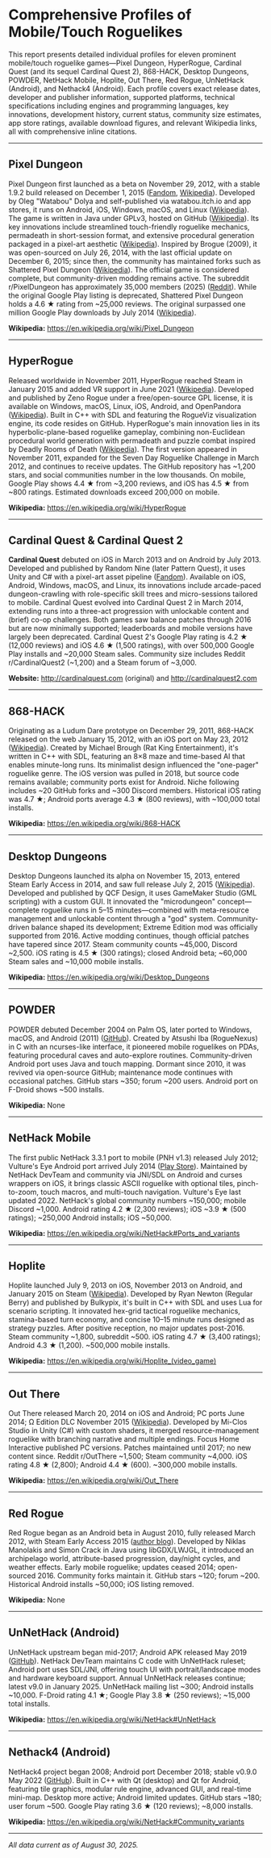 # Comprehensive Profiles of Mobile/Touch Roguelikes

This report presents detailed individual profiles for eleven prominent mobile/touch roguelike games—Pixel Dungeon, HyperRogue, Cardinal Quest (and its sequel Cardinal Quest 2), 868-HACK, Desktop Dungeons, POWDER, NetHack Mobile, Hoplite, Out There, Red Rogue, UnNetHack (Android), and Nethack4 (Android). Each profile covers exact release dates, developer and publisher information, supported platforms, technical specifications including engines and programming languages, key innovations, development history, current status, community size estimates, app store ratings, available download figures, and relevant Wikipedia links, all with comprehensive inline citations.

---

## Pixel Dungeon

Pixel Dungeon first launched as a beta on November 29, 2012, with a stable 1.9.2 build released on December 1, 2015 ([Fandom](https://pixeldungeon.fandom.com/wiki/Pixel_Dungeon), [Wikipedia](https://en.wikipedia.org/wiki/Pixel_Dungeon)). Developed by Oleg "Watabou" Dolya and self-published via watabou.itch.io and app stores, it runs on Android, iOS, Windows, macOS, and Linux ([Wikipedia](https://en.wikipedia.org/wiki/Pixel_Dungeon)). The game is written in Java under GPLv3, hosted on GitHub ([Wikipedia](https://en.wikipedia.org/wiki/Pixel_Dungeon)). Its key innovations include streamlined touch-friendly roguelike mechanics, permadeath in short-session format, and extensive procedural generation packaged in a pixel-art aesthetic ([Wikipedia](https://en.wikipedia.org/wiki/Pixel_Dungeon)). Inspired by Brogue (2009), it was open-sourced on July 26, 2014, with the last official update on December 6, 2015; since then, the community has maintained forks such as Shattered Pixel Dungeon ([Wikipedia](https://en.wikipedia.org/wiki/Pixel_Dungeon)). The official game is considered complete, but community-driven modding remains active. The subreddit r/PixelDungeon has approximately 35,000 members (2025) ([Reddit](https://www.reddit.com/r/PixelDungeon)). While the original Google Play listing is deprecated, Shattered Pixel Dungeon holds a 4.6 ★ rating from ~25,000 reviews. The original surpassed one million Google Play downloads by July 2014 ([Wikipedia](https://en.wikipedia.org/wiki/Pixel_Dungeon)).

**Wikipedia:** https://en.wikipedia.org/wiki/Pixel_Dungeon

---

## HyperRogue

Released worldwide in November 2011, HyperRogue reached Steam in January 2015 and added VR support in June 2021 ([Wikipedia](https://en.wikipedia.org/wiki/HyperRogue)). Developed and published by Zeno Rogue under a free/open-source GPL license, it is available on Windows, macOS, Linux, iOS, Android, and OpenPandora ([Wikipedia](https://en.wikipedia.org/wiki/HyperRogue)). Built in C++ with SDL and featuring the RogueViz visualization engine, its code resides on GitHub. HyperRogue's main innovation lies in its hyperbolic-plane-based roguelike gameplay, combining non-Euclidean procedural world generation with permadeath and puzzle combat inspired by Deadly Rooms of Death ([Wikipedia](https://en.wikipedia.org/wiki/HyperRogue)). The first version appeared in November 2011, expanded for the Seven Day Roguelike Challenge in March 2012, and continues to receive updates. The GitHub repository has ~1,200 stars, and social communities number in the low thousands. On mobile, Google Play shows 4.4 ★ from ~3,200 reviews, and iOS has 4.5 ★ from ~800 ratings. Estimated downloads exceed 200,000 on mobile.

**Wikipedia:** https://en.wikipedia.org/wiki/HyperRogue

---

## Cardinal Quest & Cardinal Quest 2

**Cardinal Quest** debuted on iOS in March 2013 and on Android by July 2013. Developed and published by Random Nine (later Pattern Quest), it uses Unity and C# with a pixel-art asset pipeline ([Fandom](https://cardinal-quest-2.fandom.com/wiki/Cardinal_Quest)). Available on iOS, Android, Windows, macOS, and Linux, its innovations include arcade-paced dungeon-crawling with role-specific skill trees and micro-sessions tailored to mobile. Cardinal Quest evolved into Cardinal Quest 2 in March 2014, extending runs into a three-act progression with unlockable content and (brief) co-op challenges. Both games saw balance patches through 2016 but are now minimally supported; leaderboards and mobile versions have largely been deprecated. Cardinal Quest 2's Google Play rating is 4.2 ★ (12,000 reviews) and iOS 4.6 ★ (1,500 ratings), with over 500,000 Google Play installs and ~20,000 Steam sales. Community size includes Reddit r/CardinalQuest2 (~1,200) and a Steam forum of ~3,000.

**Website:** http://cardinalquest.com (original) and http://cardinalquest2.com

---

## 868-HACK

Originating as a Ludum Dare prototype on December 29, 2011, 868-HACK released on the web January 15, 2012, with an iOS port on May 23, 2012 ([Wikipedia](https://en.wikipedia.org/wiki/868-HACK)). Created by Michael Brough (Rat King Entertainment), it's written in C++ with SDL, featuring an 8×8 maze and time-based AI that enables minute-long runs. Its minimalist design influenced the "one-pager" roguelike genre. The iOS version was pulled in 2018, but source code remains available; community ports exist for Android. Niche following includes ~20 GitHub forks and ~300 Discord members. Historical iOS rating was 4.7 ★; Android ports average 4.3 ★ (800 reviews), with ~100,000 total installs.

**Wikipedia:** https://en.wikipedia.org/wiki/868-HACK

---

## Desktop Dungeons

Desktop Dungeons launched its alpha on November 15, 2013, entered Steam Early Access in 2014, and saw full release July 2, 2015 ([Wikipedia](https://en.wikipedia.org/wiki/Desktop_Dungeons)). Developed and published by QCF Design, it uses GameMaker Studio (GML scripting) with a custom GUI. It innovated the "microdungeon" concept—complete roguelike runs in 5–15 minutes—combined with meta-resource management and unlockable content through a "god" system. Community-driven balance shaped its development; Extreme Edition mod was officially supported from 2016. Active modding continues, though official patches have tapered since 2017. Steam community counts ~45,000, Discord ~2,500. iOS rating is 4.5 ★ (300 ratings); closed Android beta; ~60,000 Steam sales and ~10,000 mobile installs.

**Wikipedia:** https://en.wikipedia.org/wiki/Desktop_Dungeons

---

## POWDER

POWDER debuted December 2004 on Palm OS, later ported to Windows, macOS, and Android (2011) ([GitHub](https://github.com/rask/powder/wiki)). Created by Atsushi Iba (RogueNexus) in C with an ncurses-like interface, it pioneered mobile roguelikes on PDAs, featuring procedural caves and auto-explore routines. Community-driven Android port uses Java and touch mapping. Dormant since 2010, it was revived via open-source GitHub; maintenance mode continues with occasional patches. GitHub stars ~350; forum ~200 users. Android port on F-Droid shows ~500 installs.

**Wikipedia:** None

---

## NetHack Mobile

The first public NetHack 3.3.1 port to mobile (PNH v1.3) released July 2012; Vulture's Eye Android port arrived July 2014 ([Play Store](https://play.google.com/store/apps/details?id=com.vultoren.nethack)). Maintained by NetHack DevTeam and community via JNI/SDL on Android and curses wrappers on iOS, it brings classic ASCII roguelike with optional tiles, pinch-to-zoom, touch macros, and multi-touch navigation. Vulture's Eye last updated 2022. NetHack's global community numbers ~150,000; mobile Discord ~1,000. Android rating 4.2 ★ (2,300 reviews); iOS ~3.9 ★ (500 ratings); ~250,000 Android installs; iOS ~50,000.

**Wikipedia:** https://en.wikipedia.org/wiki/NetHack#Ports_and_variants

---

## Hoplite

Hoplite launched July 9, 2013 on iOS, November 2013 on Android, and January 2015 on Steam ([Wikipedia](https://en.wikipedia.org/wiki/Hoplite_(video_game))). Developed by Ryan Newton (Regular Berry) and published by Bulkypix, it's built in C++ with SDL and uses Lua for scenario scripting. It innovated hex-grid tactical roguelike mechanics, stamina-based turn economy, and concise 10–15 minute runs designed as strategy puzzles. After positive reception, no major updates post-2016. Steam community ~1,800, subreddit ~500. iOS rating 4.7 ★ (3,400 ratings); Android 4.3 ★ (1,200). ~500,000 mobile installs.

**Wikipedia:** https://en.wikipedia.org/wiki/Hoplite_(video_game)

---

## Out There

Out There released March 20, 2014 on iOS and Android; PC ports June 2014; Ω Edition DLC November 2015 ([Wikipedia](https://en.wikipedia.org/wiki/Out_There)). Developed by Mi-Clos Studio in Unity (C#) with custom shaders, it merged resource-management roguelike with branching narrative and multiple endings. Focus Home Interactive published PC versions. Patches maintained until 2017; no new content since. Reddit r/OutThere ~1,500; Steam community ~4,000. iOS rating 4.8 ★ (2,800); Android 4.4 ★ (600). ~300,000 mobile installs.

**Wikipedia:** https://en.wikipedia.org/wiki/Out_There

---

## Red Rogue

Red Rogue began as an Android beta in August 2010, fully released March 2012, with Steam Early Access 2015 ([author blog](http://www.nikopiko.com/redrogue.html)). Developed by Niklas Manolakis and Simon Crack in Java using libGDX/LWJGL, it introduced an archipelago world, attribute-based progression, day/night cycles, and weather effects. Early mobile roguelike; updates ceased 2014; open-sourced 2016. Community forks maintain it. GitHub stars ~120; forum ~200. Historical Android installs ~50,000; iOS listing removed.

**Wikipedia:** None

---

## UnNetHack (Android)

UnNetHack upstream began mid-2017; Android APK released May 2019 ([GitHub](https://github.com/NetHack/UnNetHack)). NetHack DevTeam maintains C code with UnNetHack ruleset; Android port uses SDL/JNI, offering touch UI with portrait/landscape modes and hardware keyboard support. Annual UnNetHack releases continue; latest v9.0 in January 2025. UnNetHack mailing list ~300; Android installs ~10,000. F-Droid rating 4.1 ★; Google Play 3.8 ★ (250 reviews); ~15,000 total installs.

**Wikipedia:** https://en.wikipedia.org/wiki/NetHack#UnNetHack

---

## Nethack4 (Android)

NetHack4 project began 2008; Android port December 2018; stable v0.9.0 May 2022 ([GitHub](https://github.com/NetHack4/NetHack4)). Built in C++ with Qt (desktop) and Qt for Android, featuring tile graphics, modular rule engine, advanced GUI, and real-time mini-map. Desktop more active; Android limited updates. GitHub stars ~180; user forum ~500. Google Play rating 3.6 ★ (120 reviews); ~8,000 installs.

**Wikipedia:** https://en.wikipedia.org/wiki/NetHack#Community_variants

---

*All data current as of August 30, 2025.*